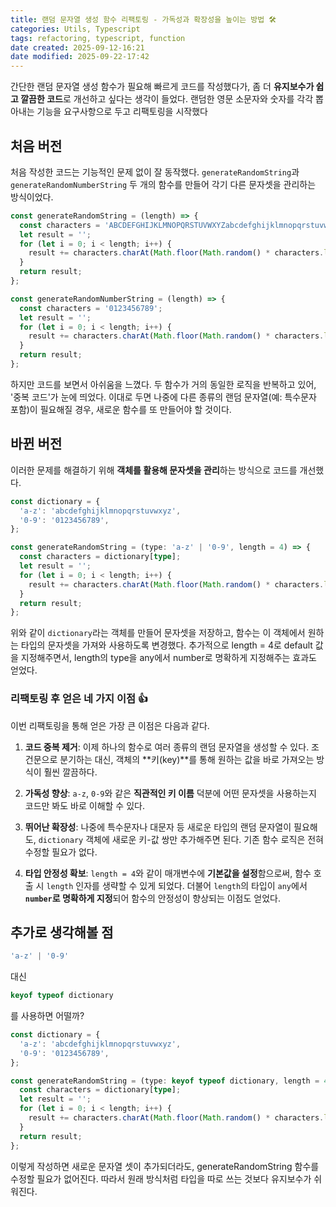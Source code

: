 ```yaml
---
title: 랜덤 문자열 생성 함수 리팩토링 - 가독성과 확장성을 높이는 방법 🛠️
categories: Utils, Typescript
tags: refactoring, typescript, function
date created: 2025-09-12-16:21
date modified: 2025-09-22-17:42
---
```

간단한 랜덤 문자열 생성 함수가 필요해 빠르게 코드를 작성했다가, 좀 더 **유지보수가 쉽고 깔끔한 코드**로 개선하고 싶다는 생각이 들었다. 랜덤한 영문 소문자와 숫자를 각각 뽑아내는 기능을 요구사항으로 두고 리팩토링을 시작했다

## 처음 버전
처음 작성한 코드는 기능적인 문제 없이 잘 동작했다. `generateRandomString`과 `generateRandomNumberString` 두 개의 함수를 만들어 각기 다른 문자셋을 관리하는 방식이었다.

```ts
const generateRandomString = (length) => {
  const characters = 'ABCDEFGHIJKLMNOPQRSTUVWXYZabcdefghijklmnopqrstuvwxyz0123456789';
  let result = '';
  for (let i = 0; i < length; i++) {
    result += characters.charAt(Math.floor(Math.random() * characters.length));
  }
  return result;
};

const generateRandomNumberString = (length) => {
  const characters = '0123456789';
  let result = '';
  for (let i = 0; i < length; i++) {
    result += characters.charAt(Math.floor(Math.random() * characters.length));
  }
  return result;
};
```

하지만 코드를 보면서 아쉬움을 느꼈다. 두 함수가 거의 동일한 로직을 반복하고 있어, '중복 코드'가 눈에 띄었다. 이대로 두면 나중에 다른 종류의 랜덤 문자열(예: 특수문자 포함)이 필요해질 경우, 새로운 함수를 또 만들어야 할 것이다.

## 바뀐 버전
이러한 문제를 해결하기 위해 **객체를 활용해 문자셋을 관리**하는 방식으로 코드를 개선했다. 

```ts
const dictionary = {
  'a-z': 'abcdefghijklmnopqrstuvwxyz',
  '0-9': '0123456789',
};

const generateRandomString = (type: 'a-z' | '0-9', length = 4) => {
  const characters = dictionary[type];
  let result = '';
  for (let i = 0; i < length; i++) {
    result += characters.charAt(Math.floor(Math.random() * characters.length));
  }
  return result;
};

```
위와 같이 `dictionary`라는 객체를 만들어 문자셋을 저장하고, 함수는 이 객체에서 원하는 타입의 문자셋을 가져와 사용하도록 변경했다.
추가적으로 length = 4로 default 값을 지정해주면서, length의 type을 any에서 number로 명확하게 지정해주는 효과도 얻었다.

### **리팩토링 후 얻은 네 가지 이점 👍**

이번 리팩토링을 통해 얻은 가장 큰 이점은 다음과 같다.

1. **코드 중복 제거**: 이제 하나의 함수로 여러 종류의 랜덤 문자열을 생성할 수 있다. 조건문으로 분기하는 대신, 객체의 **키(key)**를 통해 원하는 값을 바로 가져오는 방식이 훨씬 깔끔하다.
    
2. **가독성 향상**: `a-z`, `0-9`와 같은 **직관적인 키 이름** 덕분에 어떤 문자셋을 사용하는지 코드만 봐도 바로 이해할 수 있다.
    
3. **뛰어난 확장성**: 나중에 특수문자나 대문자 등 새로운 타입의 랜덤 문자열이 필요해도, `dictionary` 객체에 새로운 키-값 쌍만 추가해주면 된다. 기존 함수 로직은 전혀 수정할 필요가 없다.
4. **타입 안정성 확보**: `length = 4`와 같이 매개변수에 **기본값을 설정**함으로써, 함수 호출 시 `length` 인자를 생략할 수 있게 되었다. 더불어 `length`의 타입이 `any`에서 **`number`로 명확하게 지정**되어 함수의 안정성이 향상되는 이점도 얻었다.

## 추가로 생각해볼 점
```ts
'a-z' | '0-9'
```
대신 
```ts
keyof typeof dictionary
```
를 사용하면 어떨까?

```ts
const dictionary = {
  'a-z': 'abcdefghijklmnopqrstuvwxyz',
  '0-9': '0123456789',
};

const generateRandomString = (type: keyof typeof dictionary, length = 4) => {
  const characters = dictionary[type];
  let result = '';
  for (let i = 0; i < length; i++) {
    result += characters.charAt(Math.floor(Math.random() * characters.length));
  }
  return result;
};
```
이렇게 작성하면 새로운 문자열 셋이 추가되더라도, generateRandomString 함수를 수정할 필요가 없어진다. 따라서 원래 방식처럼 타입을 따로 쓰는 것보다 유지보수가 쉬워진다.

